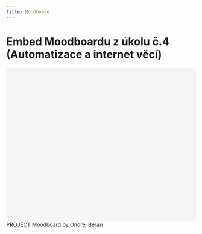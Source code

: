```yaml
---
title: Moodboard
---
```


# Embed Moodboardu z úkolu č.4 (Automatizace a internet věcí)

<div class="canva-embed" data-height-ratio="0.8" data-design-id="DAC0UzFJoBw" style="padding:80% 5px 5px 5px;background:rgba(0,0,0,0.03);border-radius:8px;"></div><script async src="https://sdk.canva.com/v1/embed.js"></script><a href="https://www.canva.com/design/DAC0UzFJoBw/view?utm_content=DAC0UzFJoBw&utm_campaign=designshare&utm_medium=embeds&utm_source=link" target="_blank">PROJECT Moodboard</a> by <a href="https://www.canva.com/dassan7991?utm_campaign=designshare&utm_medium=embeds&utm_source=link" target="_blank">Ondřej Beran</a>
